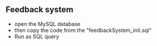 ## Feedback system
- open the MySQL database
- then copy the code from the "feedbackSystem_init.sql"
- Run as SQL query
